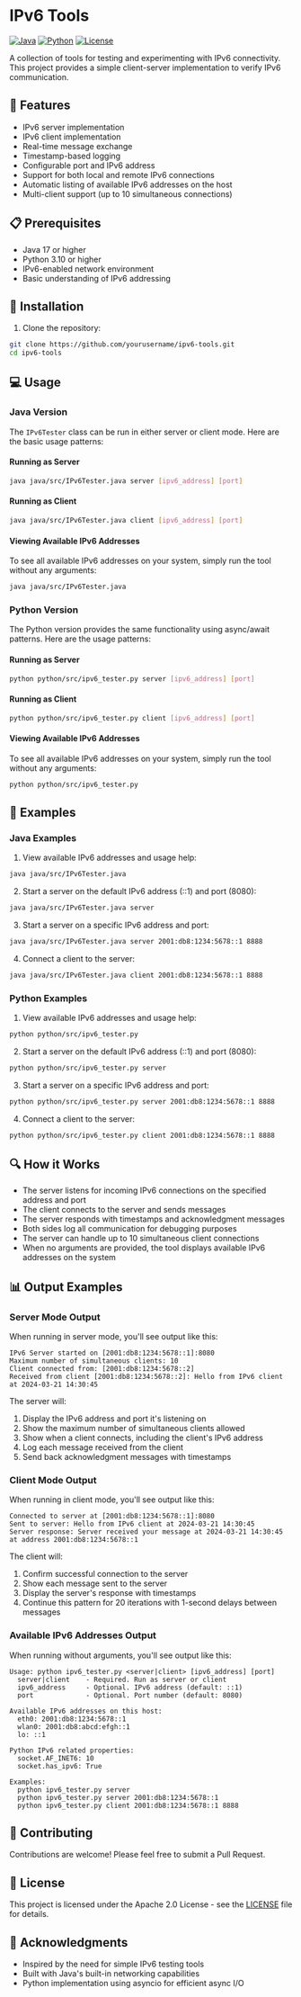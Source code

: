 # IPv6 Tools

[![Java](https://img.shields.io/badge/Java-17-red.svg)](https://www.oracle.com/java/)
[![Python](https://img.shields.io/badge/Python-3.10-blue.svg)](https://www.python.org/)
[![License](https://img.shields.io/badge/License-Apache%202.0-blue.svg)](LICENSE)

A collection of tools for testing and experimenting with IPv6 connectivity. This project provides a simple client-server implementation to verify IPv6 communication.

## 🌟 Features

- IPv6 server implementation
- IPv6 client implementation
- Real-time message exchange
- Timestamp-based logging
- Configurable port and IPv6 address
- Support for both local and remote IPv6 connections
- Automatic listing of available IPv6 addresses on the host
- Multi-client support (up to 10 simultaneous connections)

## 📋 Prerequisites

- Java 17 or higher
- Python 3.10 or higher
- IPv6-enabled network environment
- Basic understanding of IPv6 addressing

## 🚀 Installation

1. Clone the repository:
```bash
git clone https://github.com/yourusername/ipv6-tools.git
cd ipv6-tools
```

## 💻 Usage

### Java Version

The `IPv6Tester` class can be run in either server or client mode. Here are the basic usage patterns:

#### Running as Server

```bash
java java/src/IPv6Tester.java server [ipv6_address] [port]
```

#### Running as Client

```bash
java java/src/IPv6Tester.java client [ipv6_address] [port]
```

#### Viewing Available IPv6 Addresses

To see all available IPv6 addresses on your system, simply run the tool without any arguments:

```bash
java java/src/IPv6Tester.java
```

### Python Version

The Python version provides the same functionality using async/await patterns. Here are the usage patterns:

#### Running as Server

```bash
python python/src/ipv6_tester.py server [ipv6_address] [port]
```

#### Running as Client

```bash
python python/src/ipv6_tester.py client [ipv6_address] [port]
```

#### Viewing Available IPv6 Addresses

To see all available IPv6 addresses on your system, simply run the tool without any arguments:

```bash
python python/src/ipv6_tester.py
```

## 📝 Examples

### Java Examples

1. View available IPv6 addresses and usage help:
```bash
java java/src/IPv6Tester.java
```

2. Start a server on the default IPv6 address (::1) and port (8080):
```bash
java java/src/IPv6Tester.java server
```

3. Start a server on a specific IPv6 address and port:
```bash
java java/src/IPv6Tester.java server 2001:db8:1234:5678::1 8888
```

4. Connect a client to the server:
```bash
java java/src/IPv6Tester.java client 2001:db8:1234:5678::1 8888
```

### Python Examples

1. View available IPv6 addresses and usage help:
```bash
python python/src/ipv6_tester.py
```

2. Start a server on the default IPv6 address (::1) and port (8080):
```bash
python python/src/ipv6_tester.py server
```

3. Start a server on a specific IPv6 address and port:
```bash
python python/src/ipv6_tester.py server 2001:db8:1234:5678::1 8888
```

4. Connect a client to the server:
```bash
python python/src/ipv6_tester.py client 2001:db8:1234:5678::1 8888
```

## 🔍 How it Works

- The server listens for incoming IPv6 connections on the specified address and port
- The client connects to the server and sends messages
- The server responds with timestamps and acknowledgment messages
- Both sides log all communication for debugging purposes
- The server can handle up to 10 simultaneous client connections
- When no arguments are provided, the tool displays available IPv6 addresses on the system

## 📊 Output Examples

### Server Mode Output

When running in server mode, you'll see output like this:
```
IPv6 Server started on [2001:db8:1234:5678::1]:8080
Maximum number of simultaneous clients: 10
Client connected from: [2001:db8:1234:5678::2]
Received from client [2001:db8:1234:5678::2]: Hello from IPv6 client at 2024-03-21 14:30:45
```

The server will:
1. Display the IPv6 address and port it's listening on
2. Show the maximum number of simultaneous clients allowed
3. Show when a client connects, including the client's IPv6 address
4. Log each message received from the client
5. Send back acknowledgment messages with timestamps

### Client Mode Output

When running in client mode, you'll see output like this:
```
Connected to server at [2001:db8:1234:5678::1]:8080
Sent to server: Hello from IPv6 client at 2024-03-21 14:30:45
Server response: Server received your message at 2024-03-21 14:30:45 at address 2001:db8:1234:5678::1
```

The client will:
1. Confirm successful connection to the server
2. Show each message sent to the server
3. Display the server's response with timestamps
4. Continue this pattern for 20 iterations with 1-second delays between messages

### Available IPv6 Addresses Output

When running without arguments, you'll see output like this:
```
Usage: python ipv6_tester.py <server|client> [ipv6_address] [port]
  server|client    - Required. Run as server or client
  ipv6_address     - Optional. IPv6 address (default: ::1)
  port             - Optional. Port number (default: 8080)

Available IPv6 addresses on this host:
  eth0: 2001:db8:1234:5678::1
  wlan0: 2001:db8:abcd:efgh::1
  lo: ::1

Python IPv6 related properties:
  socket.AF_INET6: 10
  socket.has_ipv6: True

Examples:
  python ipv6_tester.py server
  python ipv6_tester.py server 2001:db8:1234:5678::1
  python ipv6_tester.py client 2001:db8:1234:5678::1 8888
```

## 🤝 Contributing

Contributions are welcome! Please feel free to submit a Pull Request.

## 📄 License

This project is licensed under the Apache 2.0 License - see the [LICENSE](LICENSE) file for details.

## 🙏 Acknowledgments

- Inspired by the need for simple IPv6 testing tools
- Built with Java's built-in networking capabilities
- Python implementation using asyncio for efficient async I/O
